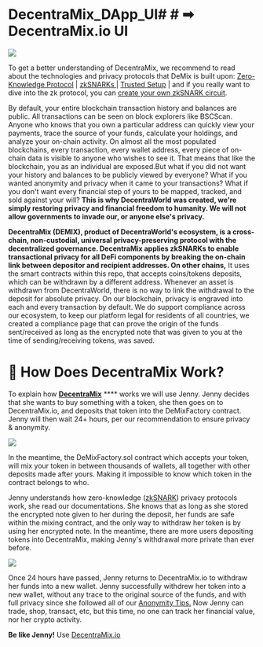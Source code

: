 # DecentraMix_DApp_UI# # ➡ DecentraMix.io UI

![](https://github.com/DecentraWorldDEWO/Documentation/blob/gitbook/.gitbook/assets/4.png)

To get a better understanding of DecentraMix, we recommend to read about the technologies and privacy protocols that DeMix is built upon: [Zero-Knowledge Protocol](broken-reference) | [zkSNARKs ](https://github.com/DecentraWorldDEWO/Documentation/blob/gitbook/zero-knowledge-protocol-zk/what-are-zksnarks.md)| [Trusted Setup](https://github.com/DecentraWorldDEWO/Documentation/blob/gitbook/zero-knowledge-protocol-zk/trusted-setup-ceremony/) | and if you really want to dive into the zk protocol, you can [create your own zkSNARK circuit](https://github.com/DecentraWorldDEWO/Documentation/blob/gitbook/zero-knowledge-protocol-zk/create-your-own-zksnark-circuit/).

By default, your entire blockchain transaction history and balances are public. All transactions can be seen on block explorers like BSCScan. Anyone who knows that you own a particular address can quickly view your payments, trace the source of your funds, calculate your holdings, and analyze your on-chain activity. On almost all the most populated blockchains, every transaction, every wallet address, every piece of on-chain data is visible to anyone who wishes to see it. That means that like the blockchain, you as an individual are exposed.But what if you did not want your history and balances to be publicly viewed by everyone? What if you wanted anonymity and privacy when it came to your transactions? What if you don't want every financial step of yours to be mapped, tracked, and sold against your will? **This is why DecentraWorld was created, we're simply restoring privacy and financial freedom to humanity. We will not allow governments to invade our, or anyone else's privacy.**&#x20;

 **DecentraMix (DEMIX), product of DecentraWorld's ecosystem, is a cross-chain, non-custodial, universal privacy-preserving protocol with the decentralized governance. DecentraMix applies zkSNARKs to enable transactional privacy for all DeFi components by breaking the on-chain link between depositor and recipient addresses. On other chains,** It uses the smart contracts within this repo, that accepts coins/tokens deposits, which can be withdrawn by a different address. Whenever an asset is withdrawn from DecentraWorld, there is no way to link the withdrawal to the deposit for absolute privacy. On our blockchain, privacy is engraved into each and every transaction by default. We do support compliance across our ecosystem, to keep our platform legal for residents of all countries, we created a compliance page that can prove the origin of the funds sent/received as long as the encrypted note that was given to you at the time of sending/receiving tokens, was saved.&#x20;


# 💱 How Does DecentraMix Work?

To explain how [**DecentraMix**](https://decentramix.io) **** works we will use Jenny. Jenny decides that she wants to buy something with a token, she then goes on to DecentraMix.io, and deposits that token into the DeMixFactory contract. Jenny will then wait 24+ hours, per our recommendation to ensure privacy & anonymity.&#x20;

![](<https://github.com/DecentraWorldDEWO/Documentation/blob/gitbook/.gitbook/assets/Welcome.png>)

In the meantime, the DeMixFactory.sol contract which accepts your token, will mix your token in between thousands of wallets, all together with other deposits made after yours. Making it impossible to know which token in the contract belongs to who.

Jenny understands how zero-knowledge ([zkSNARK](../zero-knowledge-protocol-zk/what-are-zksnarks.md)) privacy protocols work, she read our documentations. She knows that as long as she stored the encrypted note given to her during the deposit, her funds are safe within the mixing contract, and the only way to withdraw her token is by using her encrypted note. In the meantime, there are more users depositing tokens into DecentraMix, making Jenny's withdrawal more private than ever before.

![](<https://github.com/DecentraWorldDEWO/Documentation/blob/gitbook/.gitbook/assets/8.png>)

Once 24 hours have passed, Jenny returns to DecentraMix.io to withdraw her funds into a new wallet. Jenny successfully withdrew her token into a new wallet, without any trace to the original source of the funds, and with full privacy since she followed all of our [Anonymity Tips.](broken-reference) Now Jenny can trade, shop, transact, etc, but this time, no one can track her financial value, nor her crypto activity.

**Be like Jenny!** Use [DecentraMix.io](https://decentramix.io)








